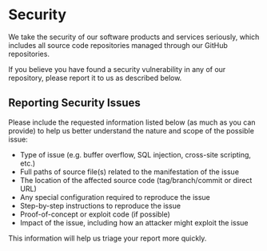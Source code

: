 

# Security

We take the security of our software products and services seriously, which includes all source code repositories managed through our GitHub repositories.

If you believe you have found a security vulnerability in any of our repository, please report it to us as described below.


## Reporting Security Issues

Please include the requested information listed below (as much as you can provide) to help us better understand the nature and scope of the possible issue:

-   Type of issue (e.g. buffer overflow, SQL injection, cross-site scripting, etc.)
-   Full paths of source file(s) related to the manifestation of the issue
-   The location of the affected source code (tag/branch/commit or direct URL)
-   Any special configuration required to reproduce the issue
-   Step-by-step instructions to reproduce the issue
-   Proof-of-concept or exploit code (if possible)
-   Impact of the issue, including how an attacker might exploit the issue


This information will help us triage your report more quickly.
